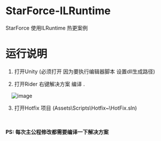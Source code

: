 # StarForce-ILRuntime

StarForce 使用ILRuntime 热更案例

# 运行说明

1. 打开Unity (必须打开 因为要执行编辑器脚本 设置dll生成路径)

2. 打开Rider  右键解决方案  编译  .

    ![image](https://tva3.sinaimg.cn/large/e1b1a94bgy1h1n8kujxilj20bq06kdhg.jpg)

3. 打开Hotfix 项目 (Assets\Scripts\Hotfix~\HotFix.sln)

    

**PS: 每次主公程修改都需要编译一下解决方案**